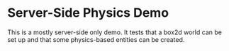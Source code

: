 # Server-Side Physics Demo
This is a mostly server-side only demo. It tests that a box2d world can be set up and that some physics-based entities
can be created.